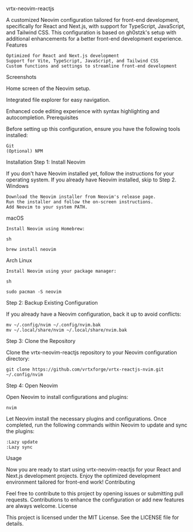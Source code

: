 vrtx-neovim-reactjs

A customized Neovim configuration tailored for front-end development, specifically for React and Next.js, with support for TypeScript, JavaScript, and Tailwind CSS. This configuration is based on gh0stzk's setup with additional enhancements for a better front-end development experience.
Features

    Optimized for React and Next.js development
    Support for Vite, TypeScript, JavaScript, and Tailwind CSS
    Custom functions and settings to streamline front-end development

Screenshots


Home screen of the Neovim setup.


Integrated file explorer for easy navigation.


Enhanced code editing experience with syntax highlighting and autocompletion.
Prerequisites

Before setting up this configuration, ensure you have the following tools installed:

    Git
    (Optional) NPM

Installation
Step 1: Install Neovim

If you don't have Neovim installed yet, follow the instructions for your operating system. If you already have Neovim installed, skip to Step 2.
Windows

    Download the Neovim installer from Neovim's release page.
    Run the installer and follow the on-screen instructions.
    Add Neovim to your system PATH.

macOS

    Install Neovim using Homebrew:

    sh

    brew install neovim

Arch Linux

    Install Neovim using your package manager:

    sh

    sudo pacman -S neovim

Step 2: Backup Existing Configuration

If you already have a Neovim configuration, back it up to avoid conflicts:



    mv ~/.config/nvim ~/.config/nvim.bak
    mv ~/.local/share/nvim ~/.local/share/nvim.bak

Step 3: Clone the Repository

Clone the vrtx-neovim-reactjs repository to your Neovim configuration directory:

    git clone https://github.com/vrtxforge/vrtx-reactjs-nvim.git ~/.config/nvim

Step 4: Open Neovim

Open Neovim to install configurations and plugins:

    nvim

Let Neovim install the necessary plugins and configurations. Once completed, run the following commands within Neovim to update and sync the plugins:

    :Lazy update
    :Lazy sync

Usage

Now you are ready to start using vrtx-neovim-reactjs for your React and Next.js development projects. Enjoy the optimized development environment tailored for front-end work!
Contributing

Feel free to contribute to this project by opening issues or submitting pull requests. Contributions to enhance the configuration or add new features are always welcome.
License

This project is licensed under the MIT License. See the LICENSE file for details.
